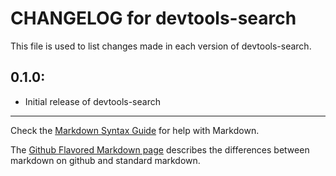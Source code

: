 # CHANGELOG for devtools-search

This file is used to list changes made in each version of devtools-search.

## 0.1.0:

* Initial release of devtools-search

- - -
Check the [Markdown Syntax Guide](http://daringfireball.net/projects/markdown/syntax) for help with Markdown.

The [Github Flavored Markdown page](http://github.github.com/github-flavored-markdown/) describes the differences between markdown on github and standard markdown.
